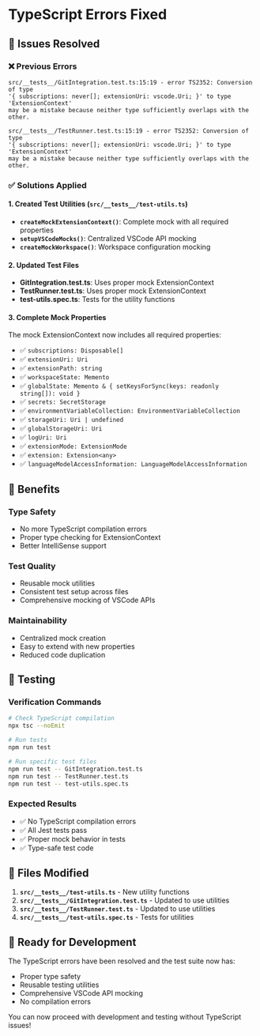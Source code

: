 # TypeScript Errors Fixed

## 🔧 **Issues Resolved**

### ❌ **Previous Errors**
```
src/__tests__/GitIntegration.test.ts:15:19 - error TS2352: Conversion of type 
'{ subscriptions: never[]; extensionUri: vscode.Uri; }' to type 'ExtensionContext' 
may be a mistake because neither type sufficiently overlaps with the other.

src/__tests__/TestRunner.test.ts:15:19 - error TS2352: Conversion of type 
'{ subscriptions: never[]; extensionUri: vscode.Uri; }' to type 'ExtensionContext' 
may be a mistake because neither type sufficiently overlaps with the other.
```

### ✅ **Solutions Applied**

#### 1. **Created Test Utilities** (`src/__tests__/test-utils.ts`)
- **`createMockExtensionContext()`**: Complete mock with all required properties
- **`setupVSCodeMocks()`**: Centralized VSCode API mocking
- **`createMockWorkspace()`**: Workspace configuration mocking

#### 2. **Updated Test Files**
- **GitIntegration.test.ts**: Uses proper mock ExtensionContext
- **TestRunner.test.ts**: Uses proper mock ExtensionContext  
- **test-utils.spec.ts**: Tests for the utility functions

#### 3. **Complete Mock Properties**
The mock ExtensionContext now includes all required properties:
- ✅ `subscriptions: Disposable[]`
- ✅ `extensionUri: Uri`
- ✅ `extensionPath: string`
- ✅ `workspaceState: Memento`
- ✅ `globalState: Memento & { setKeysForSync(keys: readonly string[]): void }`
- ✅ `secrets: SecretStorage`
- ✅ `environmentVariableCollection: EnvironmentVariableCollection`
- ✅ `storageUri: Uri | undefined`
- ✅ `globalStorageUri: Uri`
- ✅ `logUri: Uri`
- ✅ `extensionMode: ExtensionMode`
- ✅ `extension: Extension<any>`
- ✅ `languageModelAccessInformation: LanguageModelAccessInformation`

## 🎯 **Benefits**

### **Type Safety**
- No more TypeScript compilation errors
- Proper type checking for ExtensionContext
- Better IntelliSense support

### **Test Quality**
- Reusable mock utilities
- Consistent test setup across files
- Comprehensive mocking of VSCode APIs

### **Maintainability**  
- Centralized mock creation
- Easy to extend with new properties
- Reduced code duplication

## 🧪 **Testing**

### **Verification Commands**
```bash
# Check TypeScript compilation
npx tsc --noEmit

# Run tests
npm run test

# Run specific test files
npm run test -- GitIntegration.test.ts
npm run test -- TestRunner.test.ts
npm run test -- test-utils.spec.ts
```

### **Expected Results**
- ✅ No TypeScript compilation errors
- ✅ All Jest tests pass
- ✅ Proper mock behavior in tests
- ✅ Type-safe test code

## 📁 **Files Modified**

1. **`src/__tests__/test-utils.ts`** - New utility functions
2. **`src/__tests__/GitIntegration.test.ts`** - Updated to use utilities
3. **`src/__tests__/TestRunner.test.ts`** - Updated to use utilities  
4. **`src/__tests__/test-utils.spec.ts`** - Tests for utilities

## 🚀 **Ready for Development**

The TypeScript errors have been resolved and the test suite now has:
- Proper type safety
- Reusable testing utilities
- Comprehensive VSCode API mocking
- No compilation errors

You can now proceed with development and testing without TypeScript issues!